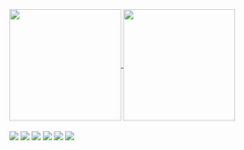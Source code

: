 

<a href="https://github.com/Arqgilmar/github-readme-stats">
  <img height=200 align="center" src="https://github-readme-stats.vercel.app/api?username=Arqgilmar&theme=dark" />
</a>
<a href="https://github.com/Arqgilmar/convoychat">
  <img height=200 align="center" src="https://github-readme-stats.vercel.app/api/top-langs?username=Arqgilmar&layout=compact&langs_count=8&card_width=320&theme=dark" />
</a>


<div style="display: inline_block" ><br>
<img align="center" src="https://cdn.jsdelivr.net/gh/devicons/devicon/icons/c/c-original.svg" />
<img align="center" src="https://cdn.jsdelivr.net/gh/devicons/devicon/icons/javascript/javascript-original.svg" />
<img align="center" src="https://cdn.jsdelivr.net/gh/devicons/devicon/icons/java/java-original-wordmark.svg" />
<img align="center" src="https://cdn.jsdelivr.net/gh/devicons/devicon/icons/html5/html5-original-wordmark.svg" />
<img align="center" src="https://cdn.jsdelivr.net/gh/devicons/devicon/icons/css3/css3-original-wordmark.svg" />
<img align="center" src="https://cdn.jsdelivr.net/gh/devicons/devicon/icons/git/git-original-wordmark.svg" />
</div>      
